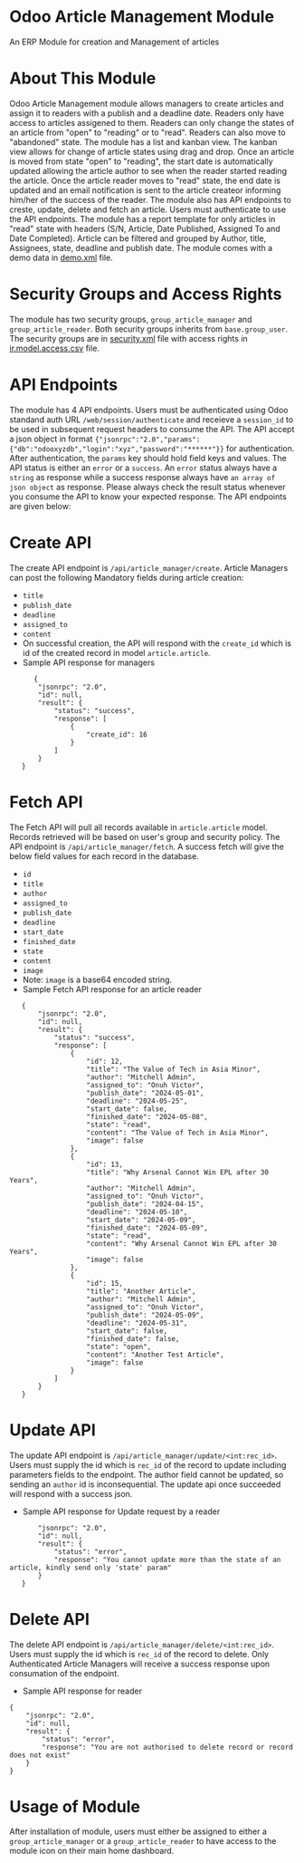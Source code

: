# Odoo Article Management Module
An ERP Module for creation and Management of articles

# About This Module
Odoo Article Management module allows managers to create articles and assign it to readers with a publish and a deadline date. Readers only have access to articles assigened to them. Readers can only change the states of an article from "open" to "reading" or to "read". Readers can also move to "abandoned" state. The module has a list and kanban view. The kanban view allows for change of article states using drag and drop. Once an article is moved from state "open" to "reading", the start date is automatically updated allowing the article author to see when the reader started reading the article. Once the article reader moves to "read" state, the end date is updated and an email notification is sent to the article createor informing him/her of the success of the reader. The module also has API endpoints to creste, update, delete and fetch an article. Users must authenticate to use the API endpoints. The module has a report template for only articles in "read" state with headers (S/N, Article, Date Published, Assigned To and Date Completed). Article can be filtered and grouped by Author, title, Assignees, state, deadline and publish date. The module comes with a demo data in [demo.xml](demo/demo.xml) file.

# Security Groups and Access Rights
The module has two security groups, `group_article_manager` and `group_article_reader`. Both security groups inherits from `base.group_user`. The security groups are in [security.xml](security/security.xml) file with access rights in [ir.model.access.csv](security/ir.model.access.csv) file.

# API Endpoints
The module has 4 API endpoints. Users must be authenticated using Odoo standand auth URL `/web/session/authenticate` and receieve a `session_id` to be used in subsequent request headers to consume the API. The API accept a json object in format `{"jsonrpc":"2.0","params":{"db":"odooxyzdb","login":"xyz","password":"******"}}` for authentication. After authentication, the `params` key should hold field keys and values. The API status is either an `error` or a `success`. An `error` status always have a `string` as response while a success response always have `an array of json object` as response. Please always check the result status whenever you consume the API to know your expected response. The API endpoints are given below:

   # Create API
   The create API endpoint is `/api/article_manager/create`. Article Managers can post the following Mandatory fields during article creation:
   - `title`
   - `publish_date`
   - `deadline`
   - `assigned_to`
   - `content`
   - On successful creation, the API will respond with the `create_id` which is id of the created record in model `article.article`.
   - Sample API response for managers
   ```
         {
          "jsonrpc": "2.0",
          "id": null,
          "result": {
              "status": "success",
              "response": [
                  {
                      "create_id": 16
                  }
              ]
          }
      }
   ```

   # Fetch API
   The Fetch API will pull all records available in `article.article` model. Records retrieved will be based on user's group and security policy. The API endpoint is `/api/article_manager/fetch`. A success fetch will give the below field values for each record in the database.
   - `id`
   - `title`
   - `author`
   - `assigned_to`
   - `publish_date`
   - `deadline`
   - `start_date`
   - `finished_date`
   - `state`
   - `content`
   - `image`
   - Note: `image` is a base64 encoded string.
   - Sample Fetch API response for an article reader
   ```
      {
          "jsonrpc": "2.0",
          "id": null,
          "result": {
              "status": "success",
              "response": [
                  {
                      "id": 12,
                      "title": "The Value of Tech in Asia Minor",
                      "author": "Mitchell Admin",
                      "assigned_to": "Onuh Victor",
                      "publish_date": "2024-05-01",
                      "deadline": "2024-05-25",
                      "start_date": false,
                      "finished_date": "2024-05-08",
                      "state": "read",
                      "content": "The Value of Tech in Asia Minor",
                      "image": false
                  },
                  {
                      "id": 13,
                      "title": "Why Arsenal Cannot Win EPL after 30 Years",
                      "author": "Mitchell Admin",
                      "assigned_to": "Onuh Victor",
                      "publish_date": "2024-04-15",
                      "deadline": "2024-05-10",
                      "start_date": "2024-05-09",
                      "finished_date": "2024-05-09",
                      "state": "read",
                      "content": "Why Arsenal Cannot Win EPL after 30 Years",
                      "image": false
                  },
                  {
                      "id": 15,
                      "title": "Another Article",
                      "author": "Mitchell Admin",
                      "assigned_to": "Onuh Victor",
                      "publish_date": "2024-05-09",
                      "deadline": "2024-05-31",
                      "start_date": false,
                      "finished_date": false,
                      "state": "open",
                      "content": "Another Test Article",
                      "image": false
                  }
              ]
          }
      }
   ```

# Update API
The update API endpoint is `/api/article_manager/update/<int:rec_id>`. Users must supply the id which is `rec_id` of the record to update including parameters fields to the endpoint. The author field cannot be updated, so sending an `author` id is inconsequential. The update api once succeeded will respond with a success json.
   - Sample API response for Update request by a reader
   ```{
          "jsonrpc": "2.0",
          "id": null,
          "result": {
              "status": "error",
              "response": "You cannot update more than the state of an article, kindly send only 'state' param"
          }
      }

   ```

# Delete API
The delete API endpoint is `/api/article_manager/delete/<int:rec_id>`. Users must supply the id which is `rec_id` of the record to delete. Only Authenticated Article Managers will receive a success response upon consumation of the endpoint.
   - Sample API response for reader
   ```
   {
       "jsonrpc": "2.0",
       "id": null,
       "result": {
           "status": "error",
           "response": "You are not authorised to delete record or record does not exist"
       }
   }
   ```

# Usage of Module
After installation of module, users must either be assigned to either a `group_article_manager` or a `group_article_reader` to have access to the module icon on their main home dashboard.
